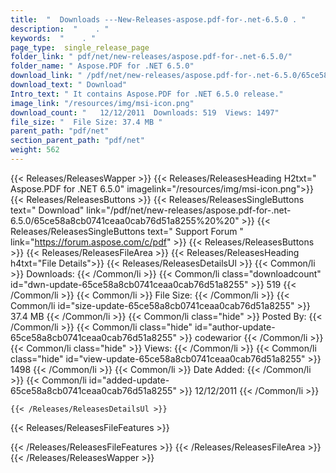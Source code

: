 ```yaml
---
title:  "  Downloads ---New-Releases-aspose.pdf-for-.net-6.5.0 . " 
description:  "    . " 
keywords:  "    . " 
page_type:  single_release_page
folder_link: " pdf/net/new-releases/aspose.pdf-for-.net-6.5.0/"
folder_name: " Aspose.PDF for .NET 6.5.0"
download_link: " /pdf/net/new-releases/aspose.pdf-for-.net-6.5.0/65ce58a8cb0741ceaa0cab76d51a8255"
download_text: " Download"
Intro_text: " It contains Aspose.PDF for .NET 6.5.0 release."
image_link: "/resources/img/msi-icon.png"
download_count: "   12/12/2011  Downloads: 519  Views: 1497"
file_size: "  File Size: 37.4 MB "
parent_path: "pdf/net"
section_parent_path: "pdf/net"
weight: 562
---
```


{{< Releases/ReleasesWapper >}}
  {{< Releases/ReleasesHeading H2txt=" Aspose.PDF for .NET 6.5.0" imagelink="/resources/img/msi-icon.png">}}
  {{< Releases/ReleasesButtons >}}
    {{< Releases/ReleasesSingleButtons text=" Download" link="/pdf/net/new-releases/aspose.pdf-for-.net-6.5.0/65ce58a8cb0741ceaa0cab76d51a8255%20%20" >}}
    {{< Releases/ReleasesSingleButtons text=" Support Forum " link="https://forum.aspose.com/c/pdf" >}}
  {{< Releases/ReleasesButtons >}}
  {{< Releases/ReleasesFileArea >}}
    {{< Releases/ReleasesHeading h4txt="File Details">}}
    {{< Releases/ReleasesDetailsUl >}}
            {{< Common/li  >}} Downloads: {{< /Common/li >}} 
      {{< Common/li class="downloadcount" id="dwn-update-65ce58a8cb0741ceaa0cab76d51a8255" >}} 519 {{< /Common/li >}} 
      {{< Common/li  >}} File Size: {{< /Common/li >}} 
      {{< Common/li id="size-update-65ce58a8cb0741ceaa0cab76d51a8255" >}} 37.4 MB {{< /Common/li >}} 
      {{< Common/li  class="hide" >}} Posted By: {{< /Common/li >}} 
      {{< Common/li class="hide" id="author-update-65ce58a8cb0741ceaa0cab76d51a8255" >}} codewarior {{< /Common/li >}} 
      {{< Common/li class="hide"  >}} Views: {{< /Common/li >}} 
      {{< Common/li class="hide" id="view-update-65ce58a8cb0741ceaa0cab76d51a8255" >}} 1498 {{< /Common/li >}} 
      {{< Common/li  >}} Date Added: {{< /Common/li >}} 
      {{< Common/li id="added-update-65ce58a8cb0741ceaa0cab76d51a8255" >}} 12/12/2011 {{< /Common/li >}} 

    {{< /Releases/ReleasesDetailsUl >}}

  {{< Releases/ReleasesFileFeatures >}}
      
  {{< /Releases/ReleasesFileFeatures >}}
 {{< /Releases/ReleasesFileArea >}}
{{< /Releases/ReleasesWapper >}}


